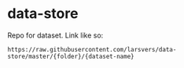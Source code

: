 # data-store

Repo for dataset. Link like so:

```
https://raw.githubusercontent.com/larsvers/data-store/master/{folder}/{dataset-name}
```
